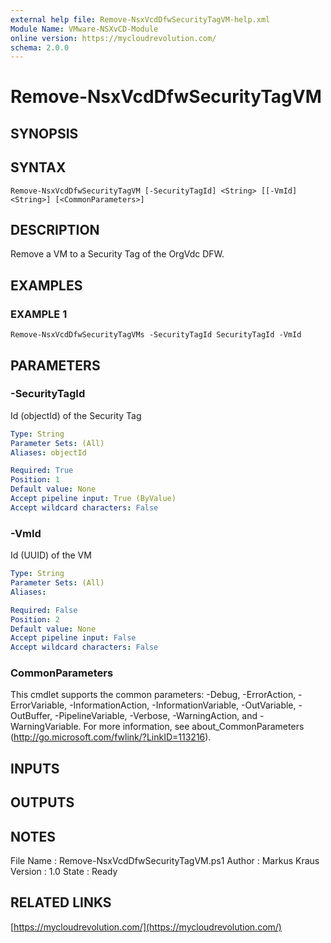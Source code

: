 ```yaml
---
external help file: Remove-NsxVcdDfwSecurityTagVM-help.xml
Module Name: VMware-NSXvCD-Module
online version: https://mycloudrevolution.com/
schema: 2.0.0
---
```


# Remove-NsxVcdDfwSecurityTagVM

## SYNOPSIS

## SYNTAX

```
Remove-NsxVcdDfwSecurityTagVM [-SecurityTagId] <String> [[-VmId] <String>] [<CommonParameters>]
```

## DESCRIPTION
Remove a VM to a Security Tag of the OrgVdc DFW.

## EXAMPLES

### EXAMPLE 1
```
Remove-NsxVcdDfwSecurityTagVMs -SecurityTagId SecurityTagId -VmId
```

## PARAMETERS

### -SecurityTagId
Id (objectId) of the Security Tag

```yaml
Type: String
Parameter Sets: (All)
Aliases: objectId

Required: True
Position: 1
Default value: None
Accept pipeline input: True (ByValue)
Accept wildcard characters: False
```

### -VmId
Id (UUID) of the VM

```yaml
Type: String
Parameter Sets: (All)
Aliases:

Required: False
Position: 2
Default value: None
Accept pipeline input: False
Accept wildcard characters: False
```

### CommonParameters
This cmdlet supports the common parameters: -Debug, -ErrorAction, -ErrorVariable, -InformationAction, -InformationVariable, -OutVariable, -OutBuffer, -PipelineVariable, -Verbose, -WarningAction, and -WarningVariable.
For more information, see about_CommonParameters (http://go.microsoft.com/fwlink/?LinkID=113216).

## INPUTS

## OUTPUTS

## NOTES
File Name  : Remove-NsxVcdDfwSecurityTagVM.ps1
Author     : Markus Kraus
Version    : 1.0
State      : Ready

## RELATED LINKS

[https://mycloudrevolution.com/](https://mycloudrevolution.com/)

